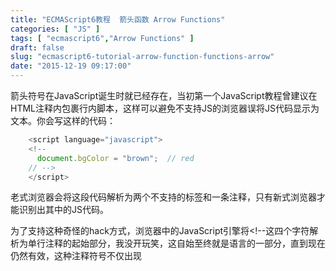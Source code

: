 ```yaml
---
title: "ECMAScript6教程  箭头函数 Arrow Functions"
categories: [ "JS" ]
tags: [ "ecmascript6","Arrow Functions" ]
draft: false
slug: "ecmascript6-tutorial-arrow-function-functions-arrow"
date: "2015-12-19 09:17:00"
---
```


箭头符号在JavaScript诞生时就已经存在，当初第一个JavaScript教程曾建议在HTML注释内包裹行内脚本，这样可以避免不支持JS的浏览器误将JS代码显示为文本。你会写这样的代码：
```javascript
    <script language="javascript">
    <!--
      document.bgColor = "brown";  // red
    // -->
    </script>
```
老式浏览器会将这段代码解析为两个不支持的标签和一条注释，只有新式浏览器才能识别出其中的JS代码。

为了支持这种奇怪的hack方式，浏览器中的JavaScript引擎将<!--这四个字符解析为单行注释的起始部分，我没开玩笑，这自始至终就是语言的一部分，直到现在仍然有效，这种注释符号不仅出现<script>标签后的首行，在JS代码的每个角落你都有可能见到它，甚至在Node中也是如此。

碰巧，[这种注释风](http://people.mozilla.org/~jorendorff/es6-draft.html#sec-html-like-comments)格首次在ES6中被标准化了，但在新标准中箭头被用来做其它事情。

箭头序列-->同样是单行注释的一部分。古怪的是，在HTML中-->之前的字符是注释的一部分，而在JS中-->之后的部分才是注释。

你一定感到陌生的是，只有当箭头在行首时才会注释当前行。这是因为在其它上下文中，-->是一个JS运算符：“趋向于”运算符！
```javascript
    function countdown(n) {
      while (n --> 0)  // "n goes to zero"
        alert(n);
      blastoff();
    }
```
上面这段代码可以[正常运行](http://codepen.io/anon/pen/oXZaBY?editors=001)，循环会一直重复直到n趋于0，这当然不是ES6中的新特性，它只不过是将两个你早已熟悉的特性通过一些误导性的手段结合在一起。你能理解么？通常来说，类似这种谜团都可以在[Stack Overflow](http://stackoverflow.com/questions/1642028/what-is-the-name-of-the-operator)上找到答案。

当然，同样地，小于等于操作符<=也形似箭头，你可以在JS代码、隐藏的图片样式中找到更多类似的箭头，但是我们就不继续寻找了，你应该注意到我们漏掉了一种特殊的箭头。

| <!-- | 单行注释 |
| ----- | ----- |
| --> | “趋向于”操作符 |
| <= | 小于等于 |
| => | 这又是什么？|

=>到底是什么？我们今天就来一探究竟。

首先，我们谈论一些有关函数的事情。


<!--more-->


## 函数表达式无处不在

JavaScript中有一个有趣的特性，无论何时，当你需要一个函数时，你都可以在想添加的地方输入这个函数。

举个例子，假设你尝试告诉浏览器用户点击一个特定按钮后的行为，你会这样写：
```javascript
    $("#confetti-btn").click(
```
jQuery的.click()方法接受一个参数：一个函数。没问题，你可以在这里输入一个函数：

```javascript
    $("#confetti-btn").click(function (event) {
      playTrumpet();
      fireConfettiCannon();
    });
```

对 于现在的我们来说，写出这样的代码相当自然，而回忆起在这种编程方式流行之前，这种写法相对陌生一些，许多语言中都没有这种特性。1958年，Lisp首 先支持函数表达式，也支持调用lambda函数，而C++，Python、C#以及Java在随后的多年中一直不支持这样的特性。

现在截然不同，所有的四种语言都已支持lambda函数，更新出现的语言普遍都支持内建的lambda函数。我们必须要感谢JavaScript和早期的JavaScript程序员，他们勇敢地构建了重度依赖lambda函数的库，让这种特性被广泛接受。

令人伤感的是，随后在所有我提及的语言中，只有JavaScript的lambda的语法最终变得冗长乏味。
```javascript
      // 六种语言中的简单函数示例
        function (a) { return a > 0; } // JS
        [](int a) { return a > 0; }  // C++
        (lambda (a) (> a 0))  ;; Lisp
        lambda a: a > 0  # Python
        a => a > 0  // C#
        a -> a > 0  // Java
```

## 箭袋中的新羽

ES6中引入了一种编写函数的新语法
```javascript
    // ES5
    var selected = allJobs.filter(function (job) {
      return job.isSelected();
    });
    // ES6
    var selected = allJobs.filter(job => job.isSelected());
```
当你只需要一个只有一个参数的简单函数时，可以使用新标准中的箭头函数，它的语法非常简单：标识符=>表达式。你无需输入function和return，一些小括号、大括号以及分号也可以省略。

（我个人对于这个特性非常感激，不再需要输入function这几个字符对我而言至关重要，因为我总是不可避免地错误写成functoin，然后我就不得不回过头改正它。）

如果要写一个接受多重参数（也可能没有参数，或者是不定参数、默认参数、参数解构）的函数，你需要用小括号包裹参数list。
```javascript
    // ES5
        var total = values.reduce(function (a, b) {
          return a + b;
        }, 0);
        // ES6
        var total = values.reduce((a, b) => a + b, 0);
```

我认为这看起来酷毙了。

正如你使用类似[Underscore.js](http://underscorejs.org/)和[Immutable.js](https://facebook.github.io/immutable-js/)这样的库提供的函数工具，箭头函数运行起来同样美不可言。事实上，Immutable的文档中的示例全都由ES6写成，其中的许多特性已经用上了箭头函数。

那么不是非常函数化的情况又如何呢？除表达式外，箭头函数还可以包含一个块语句。回想一下我们之前的示例：
```javascript
    // ES5
    $("#confetti-btn").click(function (event) {
      playTrumpet();
      fireConfettiCannon();
    });
```
这是它们在ES6中看起来的样子：
```javascript
    // ES6
    $("#confetti-btn").click(event => {
      playTrumpet();
      fireConfettiCannon();
    });
```
这是一个微小的改进，对于使用了[Promises](https://developer.mozilla.org/en-US/docs/Web/JavaScript/Reference/Global_Objects/Promise)的代码来说箭头函数的效果可以变得更加戏剧性，`}).then(function (result) { `这样的一行代码可以堆积起来。

*注意*，使用了**块语句的箭头函数不会自动返回值**，你需要使用return语句将所需值返回。

小提示：当使用箭头函数创建普通对象时，你总是需要将对象包裹在小括号里。

```javascript
    // 为与你玩耍的每一个小狗创建一个新的空对象
    var chewToys = puppies.map(puppy => {});   // 这样写会报Bug！
    var chewToys = puppies.map(puppy => ({})); //
```

用小括号包裹空对象就可以了。

不幸的是，一个空对象{}和一个空的块{}看起来完全一样。ES6中的规则是，紧随箭头的`{`被解析为块的开始，而不是对象的开始。因此，`puppy => {}`这段代码就被解析为没有任何行为并返回undefined的箭头函数。

更令人困惑的是，你的JavaScript引擎会将类似{key: value}的**对象字面量**解析为一个包含标记语句的块。幸运的是，{是唯一一个有歧义的字符，所以用小括号包裹对象字面量是唯一一个你需要牢记的小窍门。

## 这个函数的this值是什么呢？

普通function函数和箭头函数的行为有一个微妙的区别，箭头函数没有它自己的this值，箭头函数内的this值**继承自外围作用域**。

在我们尝试说明这个问题前，先一起回顾一下。

JavaScript中的this是如何工作的？它的值从哪里获取？[这些问题的答案](http://stackoverflow.com/questions/3127429/how-does-the-this-keyword-work)可都不简单，如果你对此倍感清晰，一定因为你长时间以来一直在处理类似的问题。

这个问题经常出现的其中一个原因是，无论是否需要，function函数总会自动接收一个this值。你是否写过这样的hack代码：
```javascript
    {
      ...
      addAll: function addAll(pieces) {
        var self = this;
        _.each(pieces, function (piece) {
          self.add(piece);
        });
      },
      ...
    }
```
在这里，你希望在内层函数里写的是this.add(piece)，不幸的是，内层函数并未从外层函数继承this的值。在内层函数里，this会是`window`或`undefined`，临时变量self用来将**外部的this值导入内部函数**。（另一种方式是在内部函数上执行.bind(this)，两种方法都不甚美观。）

在ES6中，不需要再hackthis了，但你需要遵循以下规则：

 - 通过object.method()语法调用的方法使用非箭头函数定义，这些函数需要从调用者的作用域中获取一个有意义的this值。
 - 其它情况全都使用箭头函数。

```javascript
    // ES6
    {
      ...
      addAll: function addAll(pieces) {
        _.each(pieces, piece => this.add(piece));
      },
      ...
    }
```

在ES6的版本中，注意addAll方法从它的调用者处获取了this值，**内部函数是一个箭头函数，所以它继承了外围作用域的this值**。

超赞的是，在ES6中你可以用更简洁的方式编写对象字面量中的方法，所以上面这段代码可以简化成：
```javascript
       // ES6的方法语法
        {
          ...
          addAll(pieces) {
            _.each(pieces, piece => this.add(piece));
          },
          ...
        }
```

## 借助箭头函数洞悉计算机科学的风尘往事

我们已经讨论了许多箭头函数的实际用例，它还有一种可能的使用方法：将ES6箭头函数作为一个学习工具，来深入挖掘计算的本质，是否实用，终将取决于你自己。

1936年，Alonzo Church和Alan Turing各自开发了强大的计算数学模型，图灵将他的模型称为a-machines，但是每一个人都称其为图灵机。Church写的是函数模型，他的模型被称为[lambda演算](https://zh.wikipedia.org/wiki/%CE%9B%E6%BC%94%E7%AE%97)（[λ-calculus](https://en.wikipedia.org/wiki/Lambda_calculus)）。这一成果也被Lisp借鉴，用LAMBDA来指示函数，这也是为何我们现在将函数表达式称为lambda函数。

但什么是lambda演算呢？“计算模型”又意味着什么呢？

用 几句话解释清楚很难，但是我会努力阐释：lambda演算是第一代编程语言的一种形式，但毕竟存储程序计算机在十几二十年后才诞生，所以它原本不是为编程 语言设计的，而是为了表达任意你想到的计算问题设计的一种极度简化的纯数学思想的语言。Church希望用这个模型来证明普遍意义的计算。

最终他发现，在他的系统中只需要一件东西：函数。

这种声明方式无与伦比，不借助对象、数组、数字、if语句、while循环、分号、赋值、逻辑运算符甚或是事件循环，只须使用函数就可以从0开始重建JavaScript能实现的每一种计算。

这是用Church的lambda标记写出来的数学家风格的“程序”示例：
```javascript
    fix = λf.(λx.f(λv.x(x)(v)))(λx.f(λv.x(x)(v)))
```
等效的JavaScript函数是这样的：
```javascript
    var fix = f => (x => f(v => x(x)(v)))
                   (x => f(v => x(x)(v)));
```
所以，在JavaScript中实现了一个可以运行的lambda演算，它根植于这门语言中。

Alonzo Church和lambda演算后继研究者们的故事，以及它是如何潜移默化地入驻每一门主流编程语言的，已经远超本文的讨论范围。但是如果你对计算机科学 的奠基感兴趣，或者你只是对一门只用函数就可以做许多类似循环和递归这样的事情的语言倍感兴趣，你可以在一个下雨的午后深入[邱奇数](https://zh.wikipedia.org/wiki/%E9%82%B1%E5%A5%87%E6%95%B0)（[Church numerals](https://en.wikipedia.org/wiki/Church_encoding)）和[不动点组合子](https://zh.wikipedia.org/wiki/%E4%B8%8D%E5%8A%A8%E7%82%B9%E7%BB%84%E5%90%88%E5%AD%90)（[Fixed-point combinator](https://en.wikipedia.org/wiki/Fixed-point_combinator#Strict_fixed_point_combinator)），在你的Firefox控制台或[Scratchpad](https://developer.mozilla.org/en-US/docs/Tools/Scratchpad)中仔细研究一番。结合ES6的箭头函数以及其它强大的功能，JavaScript称得上是一门探索lambda演算的最好的语言。

## 我何时可以使用箭头函数？

早在2013年，我就在Firefox中实现了ES6箭头函数的功能，Jan de Mooij为其优化加快了执行速度。感谢Tooru Fujisawa以及[ziyunfei](https://developer.mozilla.org/zh-CN/profiles/ziyunfei)（译者注：中国开发者，为Mozilla作了许多贡献）后续打的补丁。

微软Edge预览版中也实现了箭头函数的功能，如果你想立即在你的Web项目中使用箭头函数，可以使用[Babel](http://babeljs.io/)、[Traceur](https://github.com/google/traceur-compiler#what-is-traceur)或[TypeScript](http://www.typescriptlang.org/)，这三个工具均已实现相关功能。

我们的下一个话题是ES6中的一个非常陌生的特性，我们将一睹typeof x返回的全新的类型值。思考一下：不使用字符串如何命名？敬请期待我们下回分解，观众老爷们记得回来！